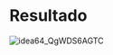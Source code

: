 # Resultado

![idea64_QgWDS6AGTC](https://github.com/user-attachments/assets/5a34c371-0d9e-4ef8-9ceb-6b202a44b303)
